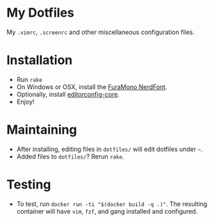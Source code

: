 # My Dotfiles

My `.vimrc`, `.screenrc` and other miscellaneous configuration files.

# Installation

- Run `rake`
- On Windows or OSX, install the [FuraMono NerdFont](https://nerdfonts.com).
- Optionally, install [editorconfig-core](https://github.com/editorconfig/editorconfig-core-c).
- Enjoy!


# Maintaining

- After installing, editing files in `dotfiles/` will edit dotfiles under `~`.
- Added files to `dotfiles/`?  Rerun `rake`.

# Testing

- To test, run `docker run -ti "$(docker build -q .)"`.  The resulting
  container will have `vim`, `fzf`, and gang installed and configured.
